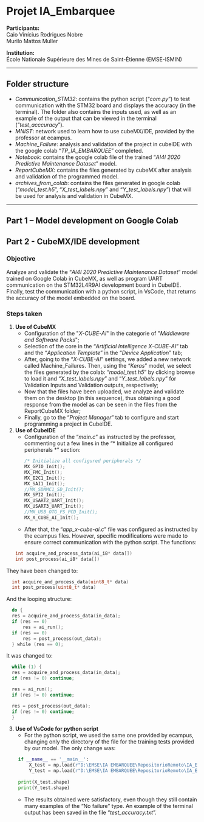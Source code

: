 # Projet IA_Embarquee

**Participants:**  
Caio Vinícius Rodrigues Nobre  
Murilo Mattos Muller

**Institution:**  
École Nationale Supérieure des Mines de Saint-Étienne (EMSE-ISMIN)  

---

## Folder structure

  - *Communication_STM32*: contains the python script (“*com.py*”) to test communication with the STM32 board and displays the accuracy (in the terminal). The folder also contains the inputs used, as well as an example of the output that can be viewed in the terminal (“*test_acccuracy*”).
  - *MNIST*: network used to learn how to use cubeMX/IDE, provided by the professor at ecampus.
  - *Machine_Failure*: analysis and validation of the project in cubeIDE with the google colab “*TP_IA_EMBARQUEE*” completed.
  - *Notebook*: contains the google colab file of the trained “*AI4I 2020 Predictive Maintenance Dataset*” model.
  - *ReportCubeMX*: contains the files generated by cubeMX after analysis and validation of the programmed model.
  - *archives_from_colab*: contains the files generated in google colab (“*model_test.h5*”, “*X_test_labels.npy*” and “*Y_test_labels.npy*”) that will be used for analysis and validation in CubeMX. 
---

## Part 1 – Model development on Google Colab



## Part 2 - CubeMX/IDE development

### Objective

Analyze and validate the “*AI4I 2020 Predictive Maintenance Dataset*” model trained on Google Colab in CubeMX, as well as program UART communication on the STM32L4R9AI development board in CubeIDE. Finally, test the communication with a python script, in VsCode, that returns the accuracy of the model embedded on the board.

### Steps taken

1. **Use of CubeMX**
   - Configuration of the "*X-CUBE-AI*" in the categorie of "*Middleware and Software Packs*";
   - Selection of the core in the “*Artificial Intelligence X-CUBE-AI*” tab and the “*Application Template*” in the “*Device Application*” tab;
   - After, going to the “*X-CUBE-AI*” settings, we added a new network called Machine_Failures. Then, using the “*Keras*” model, we select the files generated by the colab: “*model_test.h5*” by clicking browse to load it and “*X_test_labels.npy*” and “*Y_test_labels.npy*” for Validation Inputs and Validation outputs, respectively;
   - Now that the files have been uploaded, we analyze and validate them on the desktop (in this sequence), thus obtaining a good response from the model as can be seen in the files from the ReportCubeMX folder;
   - Finally, go to the “*Project Manager*” tab to configure and start programming a project in CubeIDE.
2. **Use of CubeIDE**
   - Configuration of the “*main.c*” as instructed by the professor, commenting out a few lines in the “* Initialize all configured peripherals *” section:
       ```C
       /* Initialize all configured peripherals */
       MX_GPIO_Init();
       MX_FMC_Init();
       MX_I2C1_Init();
       MX_SAI1_Init();
       //MX_SDMMC1_SD_Init();
       MX_SPI2_Init();
       MX_USART2_UART_Init();
       MX_USART3_UART_Init();
       //MX_USB_OTG_FS_PCD_Init();
       MX_X_CUBE_AI_Init();
       
   -  After that, the “*app_x-cube-ai.c*” file was configured as instructed by the ecampus files. However, specific modifications were made to ensure correct communication with the python script. The functions:
     ```C
     int acquire_and_process_data(ai_i8* data[])
     int post_process(ai_i8* data[])
     ```
  They have been changed to:
   ```C
     int acquire_and_process_data(uint8_t* data)
     int post_process(uint8_t* data)
   ```
  And the looping structure:
  ```C
    do {
    res = acquire_and_process_data(in_data);
    if (res == 0)
        res = ai_run();
    if (res == 0)
        res = post_process(out_data);
    } while (res == 0);
   ```  
  It was changed to:

  ```C
    while (1) {
    res = acquire_and_process_data(in_data);
    if (res != 0) continue;

    res = ai_run();
    if (res != 0) continue;

    res = post_process(out_data);
    if (res != 0) continue;
    }
   ```  
3. **Use of VsCode for python script**
   - For the python script, we used the same one provided by ecampus, changing only the directory of the file for the training tests provided by our model. The only change was:
   ```python
    if __name__ == '__main__':
        X_test = np.load(r"D:\EMSE\IA EMBARQUEE\RepositorioRemoto\IA_Embarquee\Communication_STM32\X_test_labels.npy")
        Y_test = np.load(r"D:\EMSE\IA EMBARQUEE\RepositorioRemoto\IA_Embarquee\Communication_STM32\Y_test_labels.npy")
    
    print(X_test.shape)
    print(Y_test.shape)

   ```
   - The results obtained were satisfactory, even though they still contain many examples of the “No failure” type. An example of the terminal output has been saved in the file “*test_accuracy.txt*”. 
  


